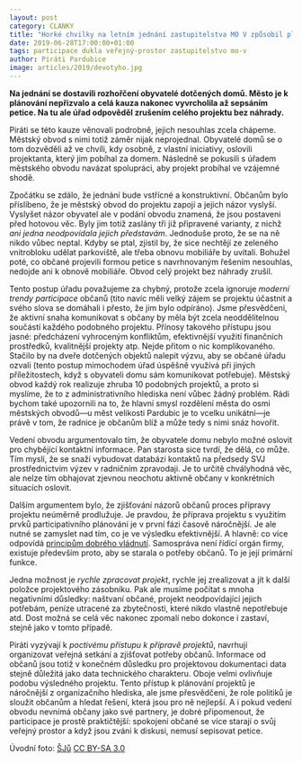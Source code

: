 ```yaml
---
layout: post
category: CLANKY
title: "Horké chvilky na letním jednání zastupitelstva MO V způsobil plán revitalizace vnitrobloku v ulici Devotyho"
date: 2019-06-28T17:00:00+01:00
tags: participace dukla veřejný-prostor zastupitelstvo mo-v
author: Piráti Pardubice
image: articles/2019/devotyho.jpg
---
```


**Na jednání se dostavili rozhořčení obyvatelé dotčených domů. Město je k
plánování nepřizvalo a celá kauza nakonec vyvrcholila až sepsáním petice. Na tu
ale úřad odpověděl zrušením celého projektu bez náhrady.**

Piráti se této kauze věnovali podrobně, jejich nesouhlas zcela chápeme. Městský
obvod s nimi totiž záměr nijak neprojednal. Obyvatelé domů se o tom dozvěděli až
ve chvíli, kdy osobně, z vlastní iniciativy, oslovili projektanta, který jim
pobíhal za domem. Následně se pokusili s úřadem městského obvodu navázat
spolupráci, aby projekt probíhal ve vzájemné shodě.

Zpočátku se zdálo, že jednání bude vstřícné a konstruktivní. Občanům bylo
příslíbeno, že je městský obvod do projektu zapojí a jejich názor vyslyší.
Vyslyšet názor obyvatel ale v podání obvodu znamená, že jsou postaveni před
hotovou věc. Byly jim totiž zaslány tři již připravené varianty, z nichž *ani
jedna neodpovídala jejich představám*. Jednoduše proto, že se na ně nikdo vůbec
neptal. Kdyby se ptal, zjistil by, že sice nechtějí ze zeleného vnitrobloku
udělat parkoviště, ale třeba obnovu mobiliáře by uvítali. Bohužel poté, co
občané projevili formou petice s navrhnovaným řešením nesouhlas, nedojde ani k
obnově mobiliáře. Obvod celý projekt bez náhrady zrušil.

Tento postup úřadu považujeme za chybný, protože zcela ignoruje *moderní trendy
participace* občanů (tito navíc měli velký zájem se projektu účastnit a svého
slova se domáhali i přesto, že jim bylo odpíráno). Jsme přesvědčeni, že aktivní
snaha komunikovat s občany by měla být zcela neoddělitelnou součástí každého
podobného projektu. Přínosy takového přístupu jsou jasné: předcházení vyhroceným
konfliktům, efektivnější využití finančních prostředků, kvalitnější projekty
atp. Nejde přitom o nic komplikovaného. Stačilo by na dveře dotčených objektů
nalepit výzvu, aby se občané úřadu ozvali (tento postup mimochodem úřad úspěšně
využívá při jiných příležitostech, když s obyvateli domu sám komunikovat
potřebuje). Městský obvod každý rok realizuje zhruba 10 podobných projektů, a
proto si myslíme, že to z administrativního hlediska není vůbec žádný problém.
Rádi bychom také upozornili na to, že hlavní smysl rozdělení města do osmi
městských obvodů—u měst velikosti Pardubic je to vcelku unikátní—je právě v tom,
že radnice je občanům blíž a může tedy s nimi snáz hovořit.

Vedení obvodu argumentovalo tím, že obyvatele domu nebylo možné oslovit pro
chybějící kontaktní informace. Pan starosta sice tvrdí, že dělá, co může. Tím
myslí, že se snaží vybudovat databázi kontaktů na předsedy SVJ prostřednictvím
výzev v radničním zpravodaji. Je to určitě chvályhodná věc, ale nelze tím
obhajovat zjevnou neochotu aktivně občany v konkrétních situacích oslovit.

Dalším argumentem bylo, že zjišťování názorů občanů proces přípravy projektu
neúměrně prodlužuje. Je pravdou, že příprava projektu s využitím prvků
participativního plánování je v první fázi časově náročnější. Je ale nutné se
zamyslet nad tím, co je ve výsledku efektivnější. A hlavně: co více odpovídá
[principům dobrého vládnutí](https://cs.wikipedia.org/wiki/Good_governance).
Samospráva není řídící orgán firmy, existuje především proto, aby se starala o
potřeby občanů. To je její primární funkce.

Jedna možnost je *rychle zpracovat projekt*, rychle jej zrealizovat a jít k další
položce projektového zásobníku. Pak ale musíme počítat s mnoha negativními
důsledky: naštvaní občané, projekt neodpovídající jejich potřebám, peníze
utracené za zbytečnosti, které nikdo vlastně nepotřebuje atd. Dost možná se celá
věc nakonec zpomalí nebo dokonce i zastaví, stejně jako v tomto případě.

Piráti vyzývají k *poctivému přístupu k přípravě projektů*, navrhují organizovat
veřejná setkání a zjišťovat potřeby občanů. Informace od občanů jsou totiž v
konečném důsledku pro projektovou dokumentaci data stejně důležitá jako data
technického charakteru. Oboje velmi ovlivňuje podobu výsledného projektu. Tento
přístup k plánování projektů je náročnější z organizačního hlediska, ale jsme
přesvědčeni, že role politiků je sloužit občanům a hledat řešení, která jsou pro
ně nejlepší. A i pokud vedení obvodu nevnímá občany jako své partnery, je dobré
připomenout, že participace je prostě praktičtější: spokojení občané se více
starají o svůj veřejný prostor a když jsou zváni k diskusi, nemusí sepisovat
petice.

Úvodní foto: [ŠJů](https://cs.wikipedia.org/wiki/Wikipedista:ŠJů) [CC BY-SA 3.0](https://creativecommons.org/licenses/by-sa/3.0)
